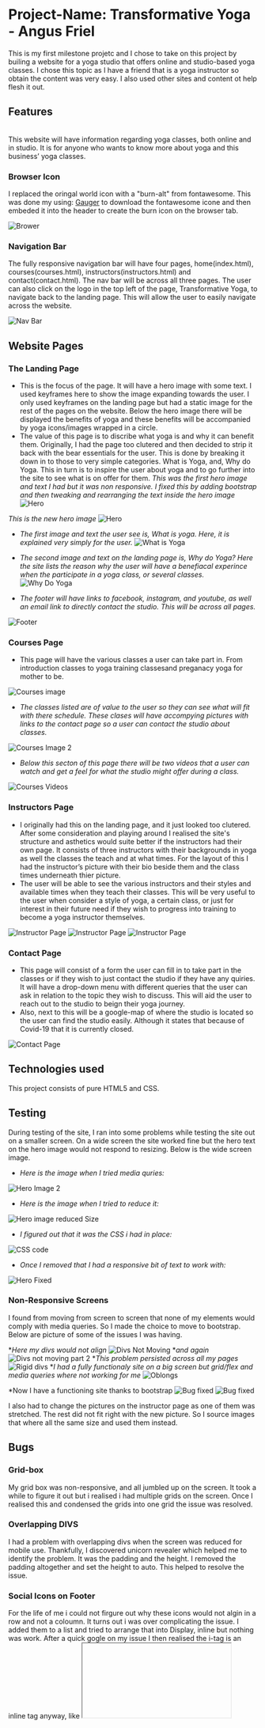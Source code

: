 # Project-Name: Transformative Yoga - Angus Friel
This is my first milestone projetc and I chose to take on this project by builing a website for a yoga studio that offers online and studio-based yoga classes. I chose this topic as I have a friend that is a yoga instructor so obtain the content was very easy. I also used other sites and content ot help flesh it out.  

  
## Features
<br />
This website will have information regarding yoga classes, both online and in studio. It is for anyone who wants to know more about yoga and this business’ yoga classes. 
<br />

### Browser Icon
I replaced the oringal world icon with a "burn-alt" from fontawesome. This was done my using: [Gauger](https://gauger.io/fonticon/) to download the fontawesome icone and then embeded it into the header to create the burn icon on the browser tab. 

![Brower](./assets/Read_Me_Images/browser.png)

### Navigation Bar
The fully responsive navigation bar will have four pages, home(index.html), courses(courses.html), instructors(instructors.html) and contact(contact.html). The nav bar will be across all three pages. The user can also click on the logo in the top left of the page, Transformative Yoga, to navigate back to the landing page.
This will allow the user to easily navigate across the website.

![Nav Bar](./assets/Read_Me_Images/NavBar.png)

## Website Pages
  
### The Landing Page

* This is the focus of the page. It will have a hero image with some text. I used keyframes here to show the image expanding towards the user. I only used keyframes on the landing page but had a static image for the rest of the pages on the website. Below the hero image there will be displayed the benefits of yoga and these benefits will be accompanied by yoga icons/images wrapped in a circle. 
* The value of this page is to discribe what yoga is and why it can benefit them. Originally, I had the page too clutered and then decided to strip it back with the bear essentials for the user. This is done by breaking it down in to those to very simple categories. What is Yoga, and, Why do Yoga. This in turn is to inspire the user about yoga and to go further into the site to see what is on offer for them.
_This was the first hero image and text I had but it was non responsive. I fixed this by adding bootstrap and then tweaking and rearranging the text inside the hero image_
![Hero](./assets/Read_Me_Images/HeroHead.png)

_This is the new hero image_
![Hero](./assets/Read_Me_Images/heronew.png)

* _The first image and text the user see is, What is yoga. Here, it is explained very simply for the user._
![What is Yoga](./assets/Read_Me_Images/what.png)

* _The second image and text on the landing page is, Why do Yoga? Here the site lists the reason why the user will have a benefiacal experince when the participate in a yoga class, or several classes._
![Why Do Yoga](./assets/Read_Me_Images/why.png)

* _The footer will have links to facebook, instagram, and youtube, as well an email link to directly contact the studio. This will be across all pages._

![Footer](./assets/Read_Me_Images/footer.png)

### Courses Page

* This page will have the various classes a user can take part in. From introduction classes to yoga training classesand preganacy yoga for mother to be. 

![Courses image](./assets/Read_Me_Images/courses1.png)

* _The classes listed are of value to the user so they can see what will fit with there schedule. These clases will have accompying pictures with links to the contact page so a user can contact the studio about classes._

![Courses Image 2](./assets/Read_Me_Images/courses2.png)

* _Below this secton of this page there will be two videos that a user can watch and get a feel for what the studio might offer during a class._

![Courses Videos](./assets/Read_Me_Images/courses-videos.png)

### Instructors Page
* I originally had this on the landing page, and it just looked too clutered. After some consideration and playing around I realised the site's structure and asthetics would suite better if the instructors had their own page. It consists of three instructors with their backgrounds in yoga as well the classes the teach and at what times. For the layout of this I had the instructor’s picture with their bio beside them and the class times underneath thier picture.
* The user will be able to see the various instructors and their styles and available times when they teach their classes. This will be very useful to the user when consider a style of yoga, a certain class, or just for interest in their future need if they wish to progress into training to become a yoga instructor themselves.


![Instructor Page](./assets/Read_Me_Images/instructor.png)
![Instructor Page](./assets/Read_Me_Images/instructor2.png)
![Instructor Page](./assets/Read_Me_Images/instruct3.png)


### Contact Page

* This page will consist of a form the user can fill in to take part in the classes or if they wish to just contact the studio if they have any quiries. It will have a drop-down menu with different queries that the user can ask in relation to the topic they wish to discuss. This will aid the user to reach out to the studio to beign their yoga journey. 
* Also, next to this will be a google-map of where the studio is located so the user can find the studio easily. Although it states that because of Covid-19 that it is currently closed.

![Contact Page](./assets/Read_Me_Images/contact.png)

## Technologies used

This project consists of pure HTML5 and CSS.

## Testing

During testing of the site, I ran into some problems while testing the site out on a smaller screen. On a wide screen the site worked fine but the hero text on the hero image would not respond to resizing. Below is the wide screen image.

* _Here is the image when I tried media quries:_

![Hero Image 2](./assets/Read_Me_Images/hero2.png)

* _Here is the image when I tried to reduce it:_

![Hero image reduced Size](./assets/Read_Me_Images/hero-reduced.png)

* _I figured out that it was the CSS i had in place:_

![CSS code](./assets/Read_Me_Images/css-code.png)

* _Once I removed that I had a responsive bit of text to work with:_

![Hero Fixed](./assets/Read_Me_Images/hero-fixed.png)

### Non-Responsive Screens
I found from moving from screen to screen that none of my elements would comply with media queries. So I made the choice to move to bootstrap. Below are picture of some of the issues I was having. 

*_Here my divs would not align_
![Divs Not Moving](./assets/Read_Me_Images/bug1.png)
*_and again_
![Divs not moving part 2](./assets/Read_Me_Images/bug2.png)
*_This problem persisted across all my pages_
![Rigid divs](./assets/Read_Me_Images/bug3.png)
*_I had a fully functionaly site on a big screen but grid/flex and media queries where not working for me_
![Oblongs](./assets/Read_Me_Images/bug4.png)

*Now I have a functioning site thanks to bootstrap
![Bug fixed](./assets/Read_Me_Images/bugfix.png)
![Bug fixed](./assets/Read_Me_Images/bugfix2.png)

I also had to change the pictures on the instructor page as one of them was stretched. The rest did not fit right with the new picture. So I source images that where all the same size and used them instead. 

## Bugs

### Grid-box 
My grid box was non-responsive, and all jumbled up on the screen. It took a while to figure it out but i realised i had multiple grids on the screen. Once I realised this and condensed the grids into one grid the issue was resolved. 

### Overlapping DIVS

I had a problem with overlapping divs when the screen was reduced for mobile use. Thankfully, I discovered unicorn revealer which helped me to identify the problem. It was the padding and the height. I removed the padding altogether and set the height to auto. This helped to resolve the issue. 

### Social Icons on Footer

For the life of me i could not firgure out why these icons would not algin in a row and not a coloumn. It turns out i was over complicating the issue. I added them to a list and tried to arrange that into Display, inline but nothing was work. After a quick gogle on my issue I then realised the i-tag is an inline tag anyway, like <iframe> so once i reverted them back without a list the problem was resolved. 

### HTML

I had a few problems with random unclosed div’s, and other tags not being closed, as well as ID's being used twice. All of this was found once I ran my code through W3 Validator and all errors were then corrected. 

### CSS

I had one missing curly bracket from my CSS that was spotted once I ran it through the validator.

## Deployment

    

## Where I got my idea and content for a yoga website

[Instagram](https://www.instagram.com/radicaltransformationyoga/)

[Facebook](https://www.facebook.com/Radicaltransformationyoga)

[Yoga Room](https://yoga.ie/)

[Yoga Journal](https://www.yogajournal.com/lifestyle/health/womens-health/count-yoga-38-ways-yoga-keeps-fit/)

## Videos I used for the courses page.

[YouTube Video 1](https://www.youtube.com/watch?v=8T39OBNaNzU)

[YouTube Video 2](https://www.youtube.com/watch?v=4C-gxOE0j7s)






